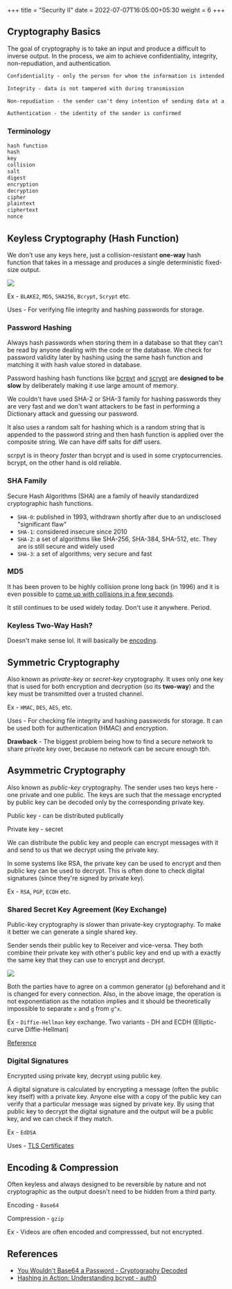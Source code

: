 +++
title = "Security II"
date = 2022-07-07T16:05:00+05:30
weight = 6
+++

## Cryptography Basics
The goal of cryptography is to take an input and produce a difficult to inverse output. In the process, we aim to achieve confidentiality, integrity, non-repudiation, and authentication.

```txt
Confidentiality - only the person for whom the information is intended can read it

Integrity - data is not tampered with during transmission

Non-repudiation - the sender can't deny intention of sending data at a later stage

Authentication - the identity of the sender is confirmed
```

### Terminology
```txt
hash function
hash
key
collision
salt
digest
encryption
decryption
cipher
plaintext
ciphertext
nonce
```

## Keyless Cryptography (Hash Function)
We don't use any keys here, just a collision-resistant **one-way** hash function that takes in a message and produces a single deterministic fixed-size output.

![](https://i.imgur.com/7TUsIlL.png)

Ex - `BLAKE2`, `MD5`, `SHA256`, `Bcrypt`, `Scrypt` etc.

Uses - For verifying file integrity and hashing passwords for storage.

### Password Hashing
Always hash passwords when storing them in a database so that they can't be read by anyone dealing with the code or the database. We check for password validity later by hashing using the same hash function and matching it with hash value stored in database.

Password hashing hash functions like [bcrpyt](https://en.wikipedia.org/wiki/Bcrypt) and [scrypt](https://en.wikipedia.org/wiki/Scrypt) are **designed to be slow** by deliberately making it use large amount of memory. 

We couldn't have used SHA-2 or SHA-3 family for hashing passwords they are very fast and we don't want attackers to be fast in performing a Dictionary attack and guessing our password.

It also uses a random salt for hashing which is a random string that is appended to the password string and then hash function is applied over the composite string. We can have diff salts for diff users.

scrpyt is in theory _faster_ than bcrypt and is used in some cryptocurrencies. bcrypt, on the other hand is old reliable.

### SHA Family
 Secure Hash Algorithms (SHA) are a family of heavily standardized cryptographic hash functions.

- `SHA-0`: published in 1993, withdrawn shortly after due to an undisclosed "significant flaw"
- `SHA-1`: considered insecure since 2010
- `SHA-2`: a set of algorithms like SHA-256, SHA-384, SHA-512, etc. They are is still secure and widely used
- `SHA-3`: a set of algorithms; very secure and fast

### MD5
It has been proven to be highly collision prone long back (in 1996) and it is even possible to [come up with collisions in a few seconds](https://en.wikipedia.org/wiki/MD5#:~:text=A%20collision%20attack%20exists%20that%20can%20find%20collisions%20within%20seconds%20on%20a%20computer%20with%20a%202.6%C2%A0GHz%20Pentium%204%20processor%20(complexity%20of%20224.1)).

It still continues to be used widely today. Don't use it anywhere. Period.

### Keyless Two-Way Hash?
Doesn't make sense lol. It will basically be [encoding](/web-api/security-2/#encoding--compression).

## Symmetric Cryptography
Also known as _private-key_ or _secret-key_ cryptography. It uses only one key that is used for both encryption and decryption (so its **two-way**) and the key must be transmitted over a trusted channel.

Ex - `HMAC`, `DES`, `AES`, etc.

Uses - For checking file integrity and hashing passwords for storage. It can be used both for authentication (HMAC) and encryption.

**Drawback** - The biggest problem being how to find a secure network to share private key over, because no network can be secure enough tbh.

## Asymmetric Cryptography
Also known as _public-key_ cryptography. The sender uses two keys here - one private and one public. The keys are such that the message encrypted by public key can be decoded only by the corresponding private key.

Public key - can be distributed publically

Private key - secret

We can distribute the public key and people can encrypt messages with it and send to us that we decrypt using the private key.

In some systems like RSA, the private key can be used to encrypt and then public key can be used to decrypt. This is often done to check digital signatures (since they're signed by private key).

Ex - `RSA`, `PGP`, `ECDH` etc.

### Shared Secret Key Agreement (Key Exchange)
Public-key cryptography is slower than private-key cryptography. To make it better we can generate a single shared key.

Sender sends their public key to Receiver and vice-versa. They both combine their private key with other's public key and end up with a exactly the same key that they can use to encrypt and decrypt.

![](https://i.imgur.com/QGxQlnq.png)

Both the parties have to agree on a common generator (`g`) beforehand and it is changed for every connection. Also, in the above image, the operation is not exponentiation as the notation implies and it should be theoretically impossible to separate `x` and `g` from `g^x`.  

Ex - `Diffie-Hellman` key exchange. Two variants - DH and ECDH (Elliptic-curve Diffie-Hellman)

[Reference](https://crypto.stackexchange.com/questions/6307/why-is-diffie-hellman-considered-in-the-context-of-public-key-cryptography)

### Digital Signatures
Encrypted using private key, decrypt using public key.

A digital signature is calculated by encrypting a message (often the public key itself) with a private key. Anyone else with a copy of the public key can verify that a particular message was signed by private key. By using that public key to decrypt the digital signature and the output will be a public key, and we can check if they match.

Ex - `EdDSA`

Uses - [TLS Certificates](/web-api/security-3/#certificates-and-ca)

## Encoding & Compression
Often keyless and always designed to be reversible by nature and not cryptographic as the output doesn't need to be hidden from a third party.

Encoding - `Base64`

Compression - `gzip`

Ex - Videos are often encoded and compresssed, but not encrypted.

## References
- [You Wouldn't Base64 a Password - Cryptography Decoded](https://paragonie.com/blog/2015/08/you-wouldnt-base64-a-password-cryptography-decoded#secret-key-encryption)
- [Hashing in Action: Understanding bcrypt - auth0](https://auth0.com/blog/hashing-in-action-understanding-bcrypt/)